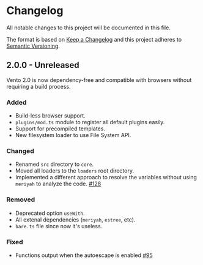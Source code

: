 # Changelog
All notable changes to this project will be documented in this file.

The format is based on [Keep a Changelog](http://keepachangelog.com/)
and this project adheres to [Semantic Versioning](http://semver.org/).

## 2.0.0 - Unreleased
Vento 2.0 is now dependency-free and compatible with browsers without requiring a build process.

### Added
- Build-less browser support.
- `plugins/mod.ts` module to register all default plugins easily.
- Support for precompiled templates.
- New filesystem loader to use File System API.

### Changed
- Renamed `src` directory to `core`.
- Moved all loaders to the `loaders` root directory.
- Implemented a different approach to resolve the variables without using `meriyah` to analyze the code. [#128]

### Removed
- Deprecated option `useWith`.
- All extenal dependencies (`meriyah`, `estree`, etc).
- `bare.ts` file since now it's useless.

### Fixed
- Functions output when the autoescape is enabled [#95]

[#95]: https://github.com/ventojs/vento/issues/95
[#128]: https://github.com/ventojs/vento/issues/128
